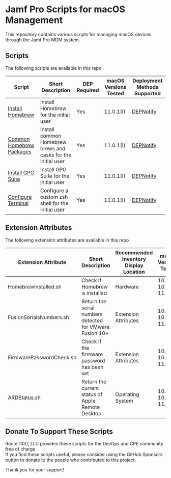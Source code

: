 Jamf Pro Scripts for macOS Management
==================================
This repository contains various scripts for managing macOS devices through the Jamf Pro MDM system. 

Scripts
------------
The following scripts are available in this repo

| Script                                                                | Short Description                                                  | DEP Required | macOS Versions Tested   | Deployment Methods Supported                                         |
|---------------------------------------------------------------------- |--------------------------------------------------------------------|--------------|-------------------------|----------------------------------------------------------------------|
| [Install Homebrew](documentation/installHomebrew.md)                  | Install Homebrew for the initial user                              | Yes          | 11.0.1(I)               | [DEPNotify](https://gitlab.com/Mactroll/DEPNotify)                   |
| [Common Homebrew Packages](documentation/commonHomebrewPackages.md)   | Install common Homebrew brews and casks for the initial user       | Yes          | 11.0.1(I)               | [DEPNotify](https://gitlab.com/Mactroll/DEPNotify)                   |
| [Install GPG Suite](documentation/installGPGSuite.md)                 | Install GPG Suite for the initial user                             | Yes          | 11.0.1(I)               | [DEPNotify](https://gitlab.com/Mactroll/DEPNotify)                   |
| [Configure Terminal](documentation/configureTerminal.md)              | Configure a custom zsh shell for the initial user                  | Yes          | 11.0.1(I)               | [DEPNotify](https://gitlab.com/Mactroll/DEPNotify)                   |

Extension Attributes
------------
The following extension attributes are available in this repo

| Extension Attribute                              | Short Description                                                  | Recommended Inventory Display Location | macOS Versions Tested         |
|------------------------------------------------- |--------------------------------------------------------------------|----------------------------------------|-------------------------------|
| HomebrewInstalled.sh                             | Check if Homebrew is installed                                     | Hardware                               | 10.15.0, 10.15.5, 11.0.1(I)   |
| FusionSerialsNumbers.sh                          | Return the serial numbers detected for VMware Fusion 10+           | Extension Attributes                   | 10.15.0, 10.15.5, 11.0.1(I)   |
| FirmwarePasswordCheck.sh                         | Check if the firmware password has been set                        | Extension Attributes                   | 10.15.0, 10.15.5, 11.0.1(I)   |
| ARDStatus.sh                                     | Return the current status of Apple Remote Desktop                  | Operating System                       | 10.15.0, 10.15.5, 11.0.1(I)   |

Donate To Support These Scripts
------------
Route 1337, LLC provides these scripts for the DevOps and CPE community free of charge.  
If you find these scripts useful, please consider using the GitHub Sponsors button to donate to the people who contributed to this project.

Thank you for your support!
